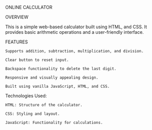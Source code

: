 ONLINE CALCULATOR 

OVERVIEW

  This is a simple web-based calculator built using HTML, and CSS. It provides basic arithmetic operations and a user-friendly interface.

FEATURES 

    Supports addition, subtraction, multiplication, and division.

    Clear button to reset input.

    Backspace functionality to delete the last digit.

    Responsive and visually appealing design.

    Built using vanilla JavaScript, HTML, and CSS.

Technologies Used:

    HTML: Structure of the calculator.

    CSS: Styling and layout.

    JavaScript: Functionality for calculations.
